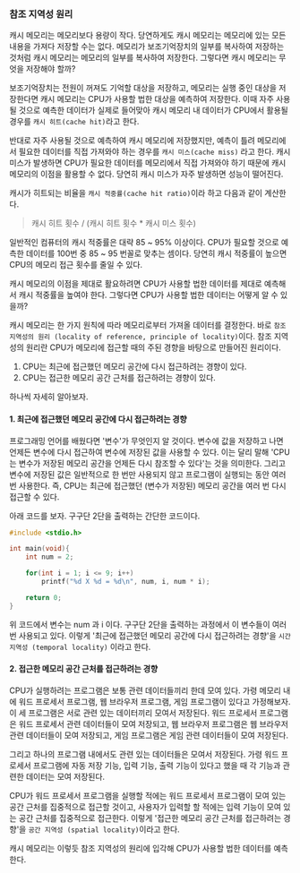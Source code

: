 ### 참조 지역성 원리
캐시 메모리는 메모리보다 용량이 작다. 당연하게도 캐시 메모리는 메모리에 있는 모든 내용을 가져다 저장할 수는 없다. 메모리가 보조기억장치의 일부를 복사하여 저장하는 것처럼 캐시 메모리는 메모리의 일부를 복사하여 저장한다. 그렇다면 캐시 메모리는 무엇을 저장해야 할까?

보조기억장치는 전원이 꺼져도 기억할 대상을 저장하고, 메모리는 실행 중인 대상을 저장한다면 캐시 메모리는 CPU가 사용할 법한 대상을 예측하여 저장한다. 이때 자주 사용될 것으로 예측한 데이터가 실제로 들어맞아 캐시 메모리 내 데이터가 CPU에서 활용될 경우를 `캐시 히트(cache hit)`라고 한다.

반대로 자주 사용될 것으로 예측하여 캐시 메모리에 저장했지만, 예측이 틀려 메모리에서 필요한 데이터를 직접 가져와야 하는 경우를 `캐시 미스(cache miss)` 라고 한다. 캐시 미스가 발생하면 CPU가 필요한 데이터를 메모리에서 직접 가져와야 하기 때문에 캐시 메모리의 이점을 활용할 수 없다. 당연히 캐시 미스가 자주 발생하면 성능이 떨어진다.

캐시가 히트되는 비율을 `캐시 적중률(cache hit ratio)`이라 하고 다음과 같이 계산한다.

> 캐시 히트 횟수 / (캐시 히트 횟수 \* 캐시 미스 횟수)

일반적인 컴퓨터의 캐시 적중률은 대략 85 ~ 95% 이상이다. CPU가 필요할 것으로 예측한 데이터를 100번 중 85 ~ 95 번꼴로 맞추는 셈이다. 당연히 캐시 적중률이 높으면 CPU의 메모리 접근 횟수를 줄일 수 있다.

캐시 메모리의 이점을 제대로 활요하려면 CPU가 사용할 법한 데이터를 제대로 예측해서 캐시 적중률을 높여야 한다. 그렇다면 CPU가 사용할 법한 데이터는 어떻게 알 수 있을까?

캐시 메모리는 한 가지 원칙에 따라 메모리로부터 가져올 데이터를 결정한다. 바로 `참조 지역성의 원리 (locality of reference, principle of locality)`이다. 참조 지역성의 원리란 CPU가 메모리에 접근할 때의 주된 경향을 바탕으로 만들어진 원리이다.

1. CPU는 최근에 접근했던 메모리 공간에 다시 접근하려는 경향이 있다.
2. CPU는 접근한 메모리 공간 근처를 접근하려는 경향이 있다.

하나씩 자세히 알아보자.

####  1. 최근에 접근했던 메모리 공간에 다시 접근하려는 경향
프로그래밍 언어를 배웠다면 '변수'가 무엇인지 알 것이다. 변수에 값을 저장하고 나면 언제든 변수에 다시 접근하여 변수에 저장된 값을 사용할 수 있다. 이는 달리 말해 'CPU는 변수가 저장된 메모리 공간을 언제든 다시 참조할 수 있다'는 것을 의미한다. 그리고 변수에 저장된 값은 일반적으로 한 번만 사용되지 않고 프로그램이 실행되는 동안 여러 번 사용한다. 즉, CPU는 최근에 접근했던 (변수가 저장된) 메모리 공간을 여러 번 다시 접근할 수 있다.

아래 코드를 보자. 구구단 2단을 출력하는 간단한 코드이다.
```c
#include <stdio.h>

int main(void){
	int num = 2;

	for(int i = 1; i <= 9; i++)
		printf("%d X %d = %d\n", num, i, num * i);

	return 0;
}
```

위 코드에서 변수는 num 과 i 이다. 구구단 2단을 출력하는 과정에서 이 변수들이 여러 번 사용되고 있다. 이렇게 '최근에 접근했던 메모리 공간에 다시 접근하려는 경향'을 `시간 지역성 (temporal locality)` 이라고 한다.

#### 2. 접근한 메모리 공간 근처를 접근하려는 경향
CPU가 실행하려는 프로그램은 보통 관련 데이터들끼리 한데 모여 있다. 가령 메모리 내에 워드 프로세서 프로그램, 웹 브라우저 프로그램, 게임 프로그램이 있다고 가정해보자. 이 세 프로그램은 서로 관련 있는 데이터끼리 모여서 저장된다. 워드 프로세서 프로그램은 워드 프로세서 관련 데이터들이 모여 저장되고, 웹 브라우저 프로그램은 웹 브라우저 관련 데이터들이 모여 저장되고, 게임 프로그램은 게임 관련 데이터들이 모여 저장된다.

그리고 하나의 프로그램 내에서도 관련 있는 데이터들은 모여서 저장된다. 가령 워드 프로세서 프로그램에 자동 저장 기능, 입력 기능, 출력 기능이 있다고 했을 때 각 기능과 관련한 데이터는 모여 저장된다.

CPU가 워드 프로세서 프로그램을 실행할 적에는 워드 프로세서 프로그램이 모여 있는 공간 근처를 집중적으로 접근할 것이고, 사용자가 입력할 할 적에는 입력 기능이 모여 있는 공간 근처를 집중적으로 접근한다. 이렇게 '접근한 메모리 공간 근처를 접근하려는 경향'을 `공간 지역성 (spatial locality)`이라고 한다.

캐시 메모리는 이렇듯 참조 지역성의 원리에 입각해 CPU가 사용할 법한 데이터를 예측한다.